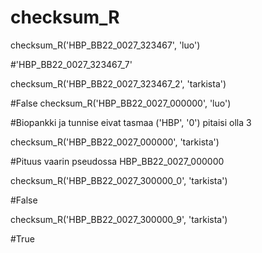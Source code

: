 # checksum_R

checksum_R('HBP_BB22_0027_323467', 'luo')

#'HBP_BB22_0027_323467_7' 

checksum_R('HBP_BB22_0027_323467_2', 'tarkista')

#False
checksum_R('HBP_BB22_0027_000000', 'luo')

#Biopankki ja tunnise eivat tasmaa ('HBP', '0') pitaisi olla 3

checksum_R('HBP_BB22_0027_000000', 'tarkista')

#Pituus vaarin pseudossa HBP_BB22_0027_000000

checksum_R('HBP_BB22_0027_300000_0', 'tarkista')

#False

checksum_R('HBP_BB22_0027_300000_9', 'tarkista')

#True
